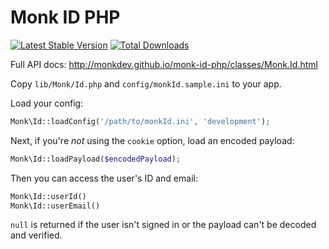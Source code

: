 Monk ID PHP
===========

[![Latest Stable Version](https://poser.pugx.org/monkdev/monk-id/v/stable.png)](https://packagist.org/packages/monkdev/monk-id)
[![Total Downloads](https://poser.pugx.org/monkdev/monk-id/downloads.png)](https://packagist.org/packages/monkdev/monk-id)

Full API docs: http://monkdev.github.io/monk-id-php/classes/Monk.Id.html

Copy `lib/Monk/Id.php` and `config/monkId.sample.ini` to your app.

Load your config:

```php
Monk\Id::loadConfig('/path/to/monkId.ini', 'development');
```

Next, if you're *not* using the `cookie` option, load an encoded payload:

```php
Monk\Id::loadPayload($encodedPayload);
```

Then you can access the user's ID and email:

```php
Monk\Id::userId()
Monk\Id::userEmail()
```

`null` is returned if the user isn't signed in or the payload can't be decoded
and verified.
